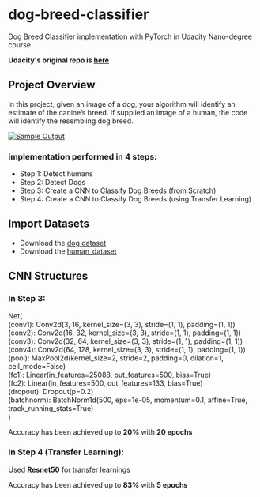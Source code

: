 # dog-breed-classifier
Dog Breed Classifier implementation with PyTorch in Udacity Nano-degree course

**Udacity's original repo is [here](https://github.com/udacity/deep-learning-v2-pytorch/tree/master/project-dog-classification)**


## Project Overview

In this project, given an image of a dog, your algorithm will  identify an estimate of the canine’s breed.  If supplied an image of a  human, the code will identify the resembling dog breed.

[![Sample Output](https://github.com/udacity/deep-learning-v2-pytorch/raw/master/project-dog-classification/images/sample_dog_output.png)](https://github.com/udacity/deep-learning-v2-pytorch/blob/master/project-dog-classification/images/sample_dog_output.png)

### implementation performed in 4 steps:
* Step 1: Detect humans
* Step 2: Detect Dogs
* Step 3: Create a CNN to Classify Dog Breeds (from Scratch)
* Step 4: Create a CNN to Classify Dog Breeds (using Transfer Learning)


## Import Datasets

* Download the [dog dataset](https://s3-us-west-1.amazonaws.com/udacity-aind/dog-project/dogImages.zip)
* Download the [human_dataset](https://s3-us-west-1.amazonaws.com/udacity-aind/dog-project/lfw.zip)


## CNN Structures

### In Step 3:

Net(<br/>
  (conv1): Conv2d(3, 16, kernel_size=(3, 3), stride=(1, 1), padding=(1, 1)) <br/>
  (conv2): Conv2d(16, 32, kernel_size=(3, 3), stride=(1, 1), padding=(1, 1)) <br/>
  (conv3): Conv2d(32, 64, kernel_size=(3, 3), stride=(1, 1), padding=(1, 1)) <br/>
  (conv4): Conv2d(64, 128, kernel_size=(3, 3), stride=(1, 1), padding=(1, 1)) <br/>
  (pool): MaxPool2d(kernel_size=2, stride=2, padding=0, dilation=1, ceil_mode=False) <br/>
  (fc1): Linear(in_features=25088, out_features=500, bias=True) <br/>
  (fc2): Linear(in_features=500, out_features=133, bias=True) <br/>
  (dropout): Dropout(p=0.2) <br/>
  (batchnorm): BatchNorm1d(500, eps=1e-05, momentum=0.1, affine=True, track_running_stats=True) <br/>
)

​Accuracy has been achieved up to **20%** with **20 epochs**


### In Step 4 (Transfer Learning):

Used **Resnet50** for transfer learnings

Accuracy has been achieved up to **83%** with **5 epochs**
